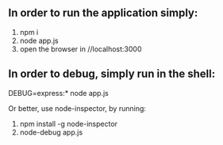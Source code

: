 ## In order to run the application simply:

1. npm i
2. node app.js
3. open the browser in //localhost:3000


## In order to debug, simply run in the shell:
DEBUG=express:* node app.js

Or better, use node-inspector, by running:

1. npm install -g node-inspector
2. node-debug app.js